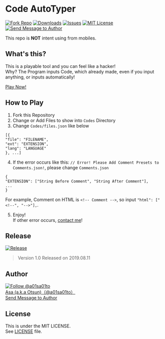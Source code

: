 # Code AutoTyper

[![Fork Repo](https://img.shields.io/github/forks/a01sa01to/Code-AutoTyper?style=social&maxAge=3600)](https://github.com/a01sa01to/Code-AutoTyper/fork) [![Downloads](https://img.shields.io/github/downloads/a01sa01to/Code-AutoTyper/total?maxAge=3600, "Download")](https://github.com/a01sa01to/Code-AutoTyper/releases) [![Issues](https://img.shields.io/github/issues/a01sa01to/Code-AutoTyper?maxAge=3600, "Issues")](https://github.com/a01sa01to/Code-AutoTyper/issues) [![MIT License](https://img.shields.io/github/license/a01sa01to/Code-AutoTyper?maxAge=3600, "License")](https://github.com/a01sa01to/Code-AutoTyper/blob/master/LICENSE) [![Send Message to Author](https://img.shields.io/static/v1?style=flat&logo=twitter&label=Message&color=1da1f2&link=https%3A%2F%2Ftwitter.com%2Fmessages%2Fcompose%3Frecipient_id%3D4273512934&link=https%3A%2F%2Ftwitter.com%2Fmessages%2Fcompose%3Frecipient_id%3D4273512934&message=%40a01sa01to&maxAge=3600, "Send Message to Author")](https://twitter.com/messages/compose?recipient_id=4273512934)<br>

This repo is **NOT** intent using from mobiles.

## What's this?

This is a playable tool and you can feel like a hacker!<br>
Why? The Program inputs Code, which already made, even if you input anything, or inputs automatically!

[Play Now!](https://repos.a01sa01to.com/Code-AutoTyper/)

## How to Play

1. Fork this Repository
2. Change or Add Files to show into `Codes` Directory
3. Change `Codes/files.json` like below

  ```files.json:json
  [{
  "file": "FILENAME",
  "ext": "EXTENSION",
  "lang": "LANGUAGE"
  }, ...]
  ```

4. If the error occurs like this: `// Error! Please Add Comment Presets to Comments.json!`, please change `Comments.json`

  ```comments.json:json
  {
  "EXTENSION": ["String Before Comment", "String After Comment"],
  ...
  }
  ```

  For example, Comment on HTML is `<!-- Comment -->`, so input `"html": ["<!--", "-->"],`.

5. Enjoy!<br>
  If other error occurs, [contact me](https://twitter.com/messages/compose?recipient_id=4273512934&ref_src=twsrc%5Etfw)!

## Release
[![Release](https://img.shields.io/github/v/release/a01sa01to/Code-AutoTyper?label=Latest%20release&maxAge=3600)](https://github.com/a01sa01to/Code-AutoTyper/releases)
> Version 1.0 Released on 2019.08.11

## Author

[![Follow @a01sa01to](https://img.shields.io/twitter/follow/a01sa01to?label=Follow&style=social&maxAge=3600, "Follow")](https://twitter.com/intent/follow?screen_name=a01sa01to)<br>
[Asa (a.k.a Otsun)（@a01sa01to）](https://twitter.com/a01sa01to)<br>
[Send Message to Author](https://twitter.com/messages/compose?recipient_id=4273512934)


## License

This is under the MIT LICENSE.<br>
See [LICENSE](https://github.com/a01sa01to/Code-AutoTyper/blob/master/LICENSE) file.
